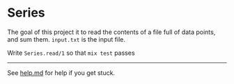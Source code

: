 # Series

The goal of this project it to read the contents of a file full of data points, and sum them. `input.txt` is the input file.

Write `Series.read/1` so that `mix test` passes

---

See [help.md](./help.md) for help if you get stuck.
